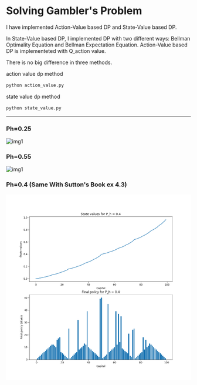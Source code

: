 # Solving Gambler's Problem

I have implemented Action-Value based DP and State-Value based DP.


In State-Value based DP, 
I implemented DP with two different ways: Bellman Optimality Equation and Bellman Expectation Equation.
Action-Value based DP is implementeted with Q_action value.


There is no big difference in three methods.



action value dp method
```bash
python action_value.py
```
state value dp method
```bash
python state_value.py
```

***




### Ph=0.25
![img1](./img/gambler_res_025.png)


### Ph=0.55
![img1](./img/gambler_res_055.png)


### Ph=0.4 (Same With Sutton's Book ex 4.3)
![img1](./img/gambler_res.png)



